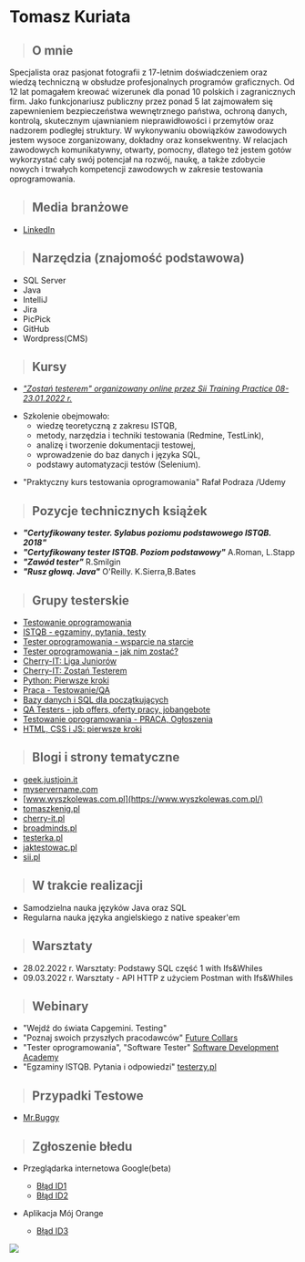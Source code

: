 # **Tomasz Kuriata**

> ## O mnie
Specjalista oraz pasjonat fotografii z 17-letnim doświadczeniem oraz wiedzą techniczną w obsłudze profesjonalnych 
programów graficznych. Od 12 lat pomagałem kreować wizerunek dla  ponad 10 polskich i zagranicznych firm. Jako funkcjonariusz publiczny 
przez ponad 5 lat zajmowałem się zapewnieniem bezpieczeństwa wewnętrznego państwa, ochroną danych, kontrolą, skutecznym ujawnianiem 
nieprawidłowości i przemytów oraz nadzorem podległej struktury. W wykonywaniu obowiązków zawodowych jestem wysoce zorganizowany, 
dokładny oraz konsekwentny. W relacjach zawodowych komunikatywny, otwarty, pomocny, dlatego też jestem gotów wykorzystać 
cały swój potencjał na rozwój, naukę, a także zdobycie nowych i trwałych kompetencji zawodowych w zakresie testowania oprogramowania.

 


> ## Media branżowe
* [LinkedIn](https://www.linkedin.com/in/tomaszkuriata/)

> ## Narzędzia (znajomość podstawowa)
* SQL Server
* Java
* IntelliJ
* Jira
* PicPick
* GitHub
* Wordpress(CMS)


> ## Kursy
*  _["Zostań testerem" organizowany online przez Sii Training Practice 08-23.01.2022 r.](https://media-exp1.licdn.com/dms/image/C4E2DAQGMsKrWlrjxLg/profile-treasury-image-shrink_1280_1280/0/1643481407000?e=1644519600&v=beta&t=Zn1QQahPh4j3az8nbfheUlJn8xbaGcYOIGD-P9ZWB5U)_

+ Szkolenie obejmowało:
   + wiedzę teoretyczną z zakresu ISTQB, 
   + metody, narzędzia i techniki testowania (Redmine, TestLink), 
   + analizę i tworzenie dokumentacji testowej, 
   + wprowadzenie do baz danych i języka SQL, 
   + podstawy automatyzacji testów (Selenium).
* "Praktyczny kurs testowania oprogramowania" Rafał Podraza /Udemy

> ## Pozycje technicznych książek
* _**"Certyfikowany tester. Sylabus poziomu podstawowego ISTQB. 2018"**_
* _**"Certyfikowany tester ISTQB. Poziom podstawowy"**_ A.Roman, L.Stapp
* _**"Zawód tester"**_ R.Smilgin
* _**"Rusz głową. Java"**_ O'Reilly. K.Sierra,B.Bates

> ## Grupy testerskie
* [Testowanie oprogramowania](https://www.facebook.com/groups/TestowanieOprogramowania)
* [ISTQB - egzaminy, pytania, testy](https://www.facebook.com/groups/194288250951242)
* [Tester oprogramowania - wsparcie na starcie](https://www.facebook.com/groups/testeroprogramowania)
* [Tester oprogramowania - jak nim zostać?](https://www.facebook.com/groups/jakzostactesterem)
* [Cherry-IT: Liga Juniorów](https://www.facebook.com/groups/1803734376408527)
* [Cherry-IT: Zostań Testerem](https://www.facebook.com/groups/2133784529983322)
* [Python: Pierwsze kroki](https://www.facebook.com/groups/pythonpierwszekroki)
* [Praca - Testowanie/QA](https://www.facebook.com/groups/823634297806568)
* [Bazy danych i SQL dla początkujących](https://www.facebook.com/groups/podstawySQL)
* [QA Testers - job offers, oferty pracy, jobangebote](https://www.facebook.com/groups/808752555920542)
* [Testowanie oprogramowania - PRACA, Ogłoszenia](https://www.facebook.com/groups/testowanieoprogramowaniapraca)
* [HTML, CSS i JS: pierwsze kroki](https://www.facebook.com/groups/html.css.js.pierwsze.kroki)

 > ## Blogi i strony tematyczne
* [geek.justjoin.it](https://geek.justjoin.it/category/qa)
* [myservername.com](https://myservername.com/)
* [www.wyszkolewas.com.pl](https://www.wyszkolewas.com.pl/)
* [tomaszkenig.pl](https://tomaszkenig.pl/)
* [cherry-it.pl](http://cherry-it.pl/)
* [broadminds.pl](https://broadminds.pl/)
* [testerka.pl](http://testerka.pl/blog/)
* [jaktestowac.pl](https://jaktestowac.pl/category/wpisy/)
* [sii.pl](https://sii.pl/blog/)

> ## W trakcie realizacji
* Samodzielna nauka języków Java oraz SQL
* Regularna nauka języka angielskiego z native speaker'em

> ## Warsztaty ##
+ 28.02.2022 r. Warsztaty: Podstawy SQL część 1 with Ifs&Whiles
+ 09.03.2022 r. Warsztaty - API HTTP z użyciem Postman with Ifs&Whiles


> ## Webinary
* "Wejdź do świata Capgemini. Testing"
* "Poznaj swoich przyszłych pracodawców"  [Future Collars](https://futurecollars.com/) 
* "Tester oprogramowania", "Software Tester" [Software Development Academy](https://sdacademy.pl/)
* "Egzaminy ISTQB. Pytania i odpowiedzi" [testerzy.pl](https://testerzy.pl/)

> ## Przypadki Testowe
* [Mr.Buggy](https://drive.google.com/file/d/1Xd7Hn8CPNUOohyMSpHxb9a5AKD7Rs92X/view?usp=sharing)

> ## Zgłoszenie błedu
* Przeglądarka internetowa Google(beta)
  * [Błąd ID1](https://drive.google.com/file/d/1iNPcxlSfJkjqsJDzrp5-ZGNK8LcaUQxf/view?usp=sharing)
  * [Błąd ID2](https://drive.google.com/file/d/1cYS06b0NkhdeH_1MNAkHvDtnkoIkIctE/view?usp=sharing)

* Aplikacja Mój Orange
  * [Błąd ID3](https://drive.google.com/file/d/1U4yTgxf2EzNP9EQD3SWYHSEQ9r7c7B5U/view?usp=sharing)



![](https://komarev.com/ghpvc/?username=Portfolio-Tomasz-Kuriata-github)
  
